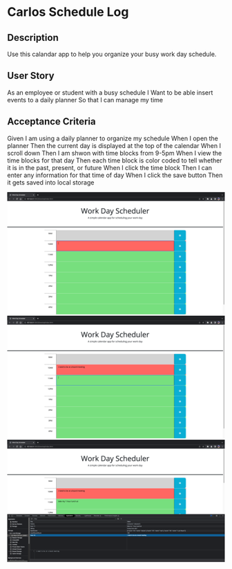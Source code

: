 # Carlos Schedule Log

## Description
Use this calandar app to help you organize your busy work day schedule.

## User Story
As an employee or student with a busy schedule
I Want to be able insert events to a daily planner
So that I can manage my time

## Acceptance Criteria
Given I am using a daily planner to organize my schedule
When I open the planner
Then the current day is displayed at the top of the calendar
When I scroll down
Then I am shwon with time blocks from 9-5pm 
When I view the time blocks for that day
Then each time block is color coded to tell whether it is in the past, present, or future
When I click the time block
Then I can enter any information for that time of day
When I click the save button
Then it gets saved into local storage

![Screenshot](img/1.png)
![Screenshot](img/2.png)
![Screenshot](img/3.png)
